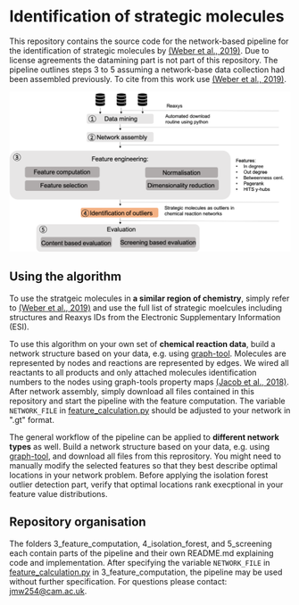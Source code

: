 # Identification of strategic molecules

This repository contains the source code for the network-based pipeline for the identification of strategic molecules by [(Weber et al., 2019)]. Due to license agreements the datamining part is not part of this repository. The pipeline outlines steps 3 to 5 assuming a network-base data collection had been assembled previously. To cite from this work use [(Weber et al., 2019)]. 




<img align="centre" src="documents/pipeline.png" width="600" > 

## Using the algorithm 

To use the stratgeic molecules in **a similar region of chemistry**, simply refer to [(Weber et al., 2019)] and use the full list of strategic moelcules including structures and Reaxys IDs from the Electronic Supplementary Information (ESI).

To use this algorithm on your own set of **chemical reaction data**, build a network structure based on your data, e.g. using [graph-tool]. Molecules are represented by nodes and reactions are represented by edges. We wired all reactants to all products and only attached molecules identification numbers to the nodes using graph-tools property maps [(Jacob et al., 2018)]. After network assembly, simply download all files contained in this repository and start the pipeline with the feature computation. The variable `NETWORK_FILE` in [feature_calculation.py] should be adjusted to your network in ".gt" format. 

The general workflow of the pipeline can be applied to **different network types** as well. Build a network structure based on your data, e.g. using [graph-tool], and download all files from this reprository. You might need to manually modify the selected features so that they best describe optimal locations in your network problem. Before applying the isolation forest outlier detection part, verify that optimal locations rank execptional in your feature value distributions. 

## Repository organisation 
The folders 3_feature_computation, 4_isolation_forest, and 5_screening each contain parts of the pipeline and their own README.md explaining code and implementation. After specifying the variable `NETWORK_FILE` in [feature_calculation.py] in 3_feature_computation, the pipeline may be used without further specification. For questions please contact: <jmw254@cam.ac.uk>. 


[(Weber et al., 2019)]: https://pubs.rsc.org/en/content/articlehtml/2018/re/c7re00129k
[graph-tool]: https://graph-tool.skewed.de/static/doc/quickstart.html
[feature_calculation.py]: https://github.com/Jana-Marie-Weber/strategic_molecules/blob/master/1_feature_computation/feature_calculation.py
[(Jacob et al., 2018)]: https://pubs.rsc.org/en/content/articlehtml/2018/re/c7re00129k
